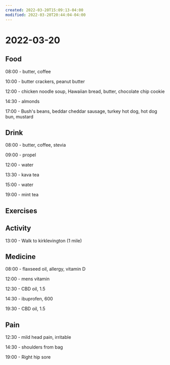```yaml
---
created: 2022-03-20T15:09:13-04:00
modified: 2022-03-20T20:44:04-04:00
---
```


# 2022-03-20

## Food

08:00 - butter, coffee

10:00 - butter crackers, peanut butter

12:00 - chicken noodle soup, Hawaiian bread, butter, chocolate chip cookie

14:30 - almonds

17:00 - Bush's beans, beddar cheddar sausage, turkey hot dog, hot dog bun, mustard

## Drink

08:00 - butter, coffee, stevia

09:00 - propel

12:00 - water

13:30 - kava tea

15:00 - water

19:00 - mint tea

## Exercises


## Activity

13:00 - Walk to kirklevington (1 mile)

## Medicine

08:00 - flaxseed oil, allergy, vitamin D

12:00 - mens vitamin

12:30 - CBD oil, 1.5

14:30 - ibuprofen, 600

19:30 - CBD oil, 1.5

## Pain

12:30 - mild head pain, irritable

14:30 - shoulders from bag

19:00 - Right hip sore
